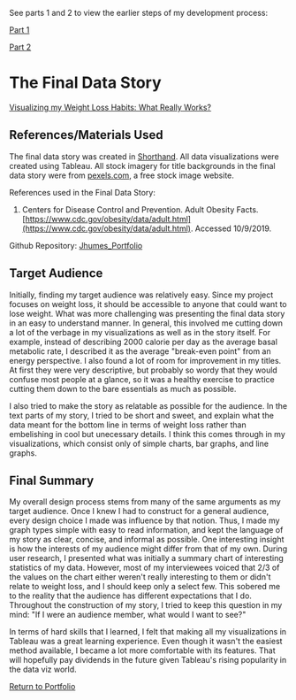 See parts 1 and 2 to view the earlier steps of my development process:

[Part 1](https://jhumes.github.io/Humes-Portfolio/Final_Project/Part1)

[Part 2](https://jhumes.github.io/Humes-Portfolio/Final_Project/part2)

# The Final Data Story

[Visualizing my Weight Loss Habits: What Really Works?](https://carnegiemellon.shorthandstories.com/visualizing-my-weight-loss-habits/index.html)

## References/Materials Used

The final data story was created in [Shorthand](shorthand.com).
All data visualizations were created using Tableau.
All stock imagery for title backgrounds in the final data story were from [pexels.com](pexels.com), a free stock image website.

References used in the Final Data Story:
1. Centers for Disease Control and Prevention. Adult Obesity Facts. [https://www.cdc.gov/obesity/data/adult.html](https://www.cdc.gov/obesity/data/adult.html). Accessed 10/9/2019.

Github Repository:
[Jhumes_Portfolio](https://github.com/jhumes/Humes-Portfolio)

## Target Audience

Initially, finding my target audience was relatively easy. Since my project focuses on weight loss, it should be accessible to anyone that could want to lose weight. What was more challenging was presenting the final data story in an easy to understand manner. In general, this involved me cutting down a lot of the verbage in my visualizations as well as in the story itself. For example, instead of describing 2000 calorie per day as the average basal metabolic rate, I described it as the average "break-even point" from an energy perspective. I also found a lot of room for improvement in my titles. At first they were very descriptive, but probably so wordy that they would confuse most people at a glance, so it was a healthy exercise to practice cutting them down to the bare essentials as much as possible.

I also tried to make the story as relatable as possible for the audience. In the text parts of my story, I tried to be short and sweet, and explain what the data meant for the bottom line in terms of weight loss rather than embelishing in cool but unecessary details. I think this comes through in my visualizations, which consist only of simple charts, bar graphs, and line graphs.

## Final Summary

My overall design process stems from many of the same arguments as my target audience. Once I knew I had to construct for a general audience, every design choice I made was influence by that notion. Thus, I made my graph types simple with easy to read information, and kept the language of my story as clear, concise, and informal as possible. One interesting insight is how the interests of my audience might differ from that of my own. During user research, I presented what was initially a summary chart of interesting statistics of my data. However, most of my interviewees voiced that 2/3 of the values on the chart either weren't really interesting to them or didn't relate to weight loss, and I should keep only a select few. This sobered me to the reality that the audience has different expectations that I do. Throughout the construction of my story, I tried to keep this question in my mind: "If I were an audience member, what would I want to see?"

In terms of hard skills that I learned, I felt that making all my visualizations in Tableau was a great learning experience. Even though it wasn't the easiest method available, I became a lot more comfortable with its features. That will hopefully pay dividends in the future given Tableau's rising popularity in the data viz world.

[Return to Portfolio](https://jhumes.github.io/Humes-Portfolio/)
